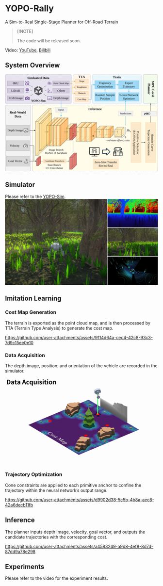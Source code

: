 # YOPO-Rally
A Sim-to-Real Single-Stage Planner for Off-Road Terrain

> \[!NOTE]
>
> The code will be released soon.

Video: [YouTube](https://youtu.be/dyoufaKgVa0), [Bilibili](https://www.bilibili.com/video/BV1D1V7zQEWr)
## System Overview
![System Overview](.media/system-overview.svg)

## Simulator
Please refer to the [YOPO-Sim](https://github.com/TJU-Aerial-Robotics/YOPO-Sim).
![YOPO-Sim](.media/yopo-sim.jpg)

## Imitation Learning

### Cost Map Generation
The terrain is exported as the point cloud map, and is then processed by TTA (Terrain Type Analysis) to generate the cost map.

<!-- Video -->
https://github.com/user-attachments/assets/9114d64a-cec4-42c8-93c3-7d9c15ee0e10

### Data Acquisition
The depth image, position, and orientation of the vehicle are recorded in the simulator.

![Data Acquisition](.media/data-acquisition.jpg)

### Trajectory Optimization
Cone constraints are applied to each primitive anchor to confine the trajectory within the neural network’s output range.

<!-- Video -->
https://github.com/user-attachments/assets/d9902d38-5c5b-4b8a-aec8-42a6decb11fb

## Inference
The planner inputs depth image, velocity, goal vector, and outputs the candidate trajectories with the corresponding cost.

<!-- Video -->
https://github.com/user-attachments/assets/a4583249-a9d8-4ef8-8d7d-87dd9a78e298

## Experiments
Please refer to the video for the experiment results.
